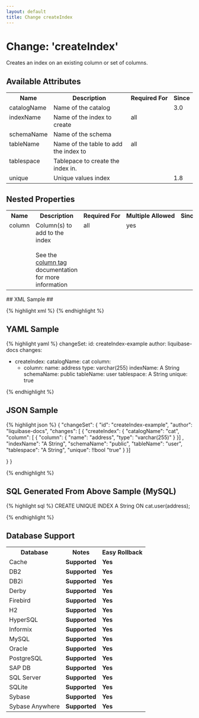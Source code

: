 ```yaml
---
layout: default
title: Change createIndex
---
```


<!-- ====================================================== -->
<!-- GENERATED BY ChangeDocGenerator DO NOT MODIFY MANUALLY -->
<!-- ====================================================== -->

# Change: 'createIndex'

Creates an index on an existing column or set of columns.

## Available Attributes ##

<table>
<tr><th>Name</th><th>Description</th><th>Required&nbsp;For</th><th>Since</th></tr>
<tr><td style='vertical-align: top'>catalogName</td><td>Name of the catalog</td><td style='vertical-align: top'></td><td style='vertical-align: top'>3.0</td></tr>
<tr><td style='vertical-align: top'>indexName</td><td>Name of the index to create</td><td style='vertical-align: top'>all</td><td style='vertical-align: top'></td></tr>
<tr><td style='vertical-align: top'>schemaName</td><td>Name of the schema</td><td style='vertical-align: top'></td><td style='vertical-align: top'></td></tr>
<tr><td style='vertical-align: top'>tableName</td><td>Name of the table to add the index to</td><td style='vertical-align: top'>all</td><td style='vertical-align: top'></td></tr>
<tr><td style='vertical-align: top'>tablespace</td><td>Tablepace to create the index in.</td><td style='vertical-align: top'></td><td style='vertical-align: top'></td></tr>
<tr><td style='vertical-align: top'>unique</td><td>Unique values index</td><td style='vertical-align: top'></td><td style='vertical-align: top'>1.8</td></tr>
</table>

## Nested Properties ##

<table>
<tr><th>Name</th><th>Description</th><th>Required&nbsp;For</th><th>Multiple&nbsp;Allowed</th><th>Since</th></tr>
<tr><td style='vertical-align: top'>column</td><td>Column(s) to add to the index<br><br>See the <a href='../columnConfig.html'>column tag</a> documentation for more information</td><td style='vertical-align: top'>all</td><td style='vertical-align: top'>yes</td><td style='vertical-align: top'></td></tr>
</table>
## XML Sample ##

{% highlight xml %}
<changeSet author="liquibase-docs" id="createIndex-example">
    <createIndex catalogName="cat"
            indexName="A String"
            schemaName="public"
            tableName="user"
            tablespace="A String"
            unique="true">
        <column name="address" type="varchar(255)"/>
    </createIndex>
</changeSet>
{% endhighlight %}

## YAML Sample ##

{% highlight yaml %}
changeSet:
  id: createIndex-example
  author: liquibase-docs
  changes:
  - createIndex:
      catalogName: cat
      column:
      - column:
          name: address
          type: varchar(255)
      indexName: A String
      schemaName: public
      tableName: user
      tablespace: A String
      unique: true

{% endhighlight %}

## JSON Sample ##

{% highlight json %}
{
  "changeSet": {
    "id": "createIndex-example",
    "author": "liquibase-docs",
    "changes": [
      {
        "createIndex": {
          "catalogName": "cat",
          "column": [
            {
              "column": {
                "name": "address",
                "type": "varchar(255)"
              }
            }]
          ,
          "indexName": "A String",
          "schemaName": "public",
          "tableName": "user",
          "tablespace": "A String",
          "unique": !!bool "true"
        }
      }]
    
  }
}

{% endhighlight %}

## SQL Generated From Above Sample (MySQL)

{% highlight sql %}
CREATE UNIQUE INDEX A String ON cat.user(address);


{% endhighlight %}

## Database Support

<table style='border:1;'>
<tr><th>Database</th><th>Notes</th><th>Easy Rollback</th></tr>
<tr><td>Cache</td><td><b>Supported</b></td><td><b>Yes</b></td></tr>
<tr><td>DB2</td><td><b>Supported</b></td><td><b>Yes</b></td></tr>
<tr><td>DB2i</td><td><b>Supported</b></td><td><b>Yes</b></td></tr>
<tr><td>Derby</td><td><b>Supported</b></td><td><b>Yes</b></td></tr>
<tr><td>Firebird</td><td><b>Supported</b></td><td><b>Yes</b></td></tr>
<tr><td>H2</td><td><b>Supported</b></td><td><b>Yes</b></td></tr>
<tr><td>HyperSQL</td><td><b>Supported</b></td><td><b>Yes</b></td></tr>
<tr><td>Informix</td><td><b>Supported</b></td><td><b>Yes</b></td></tr>
<tr><td>MySQL</td><td><b>Supported</b></td><td><b>Yes</b></td></tr>
<tr><td>Oracle</td><td><b>Supported</b></td><td><b>Yes</b></td></tr>
<tr><td>PostgreSQL</td><td><b>Supported</b></td><td><b>Yes</b></td></tr>
<tr><td>SAP DB</td><td><b>Supported</b></td><td><b>Yes</b></td></tr>
<tr><td>SQL Server</td><td><b>Supported</b></td><td><b>Yes</b></td></tr>
<tr><td>SQLite</td><td><b>Supported</b></td><td><b>Yes</b></td></tr>
<tr><td>Sybase</td><td><b>Supported</b></td><td><b>Yes</b></td></tr>
<tr><td>Sybase Anywhere</td><td><b>Supported</b></td><td><b>Yes</b></td></tr>
</table>
